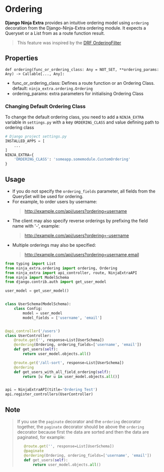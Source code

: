 # **Ordering**

**Django Ninja Extra** provides an intuitive ordering model using `ordering` decoration from the Django-Ninja-Extra ordering module. It expects a Queryset or a List from as a route function result.

> This feature was inspired by the [DRF OrderingFilter](https://www.django-rest-framework.org/api-guide/filtering/#orderingfilter)

## **Properties**

`def ordering(func_or_ordering_class: Any = NOT_SET, **ordering_params: Any) -> Callable[..., Any]:`

- func_or_ordering_class: Defines a route function or an Ordering Class. default: `ninja_extra.ordering.Ordering`
- ordering_params: extra parameters for initialising Ordering Class

### Changing Default Ordering Class

To change the default ordering class, you need to add a `NINJA_EXTRA` variable in `settings.py` with a key `ORDERING_CLASS` and value defining path to ordering class

```python
# Django project settings.py
INSTALLED_APPS = [
    ...
]
NINJA_EXTRA={
    'ORDERING_CLASS': 'someapp.somemodule.CustomOrdering'
}
```

## **Usage**

- If you do not specify the `ordering_fields` parameter, all fields from the QuerySet will be used for ordering.
- For example, to order users by username:
  > http://example.com/api/users?ordering=username
- The client may also specify reverse orderings by prefixing the field name with '-', example:
  > http://example.com/api/users?ordering=-username
- Multiple orderings may also be specified:
  > http://example.com/api/users?ordering=username,email

```python
from typing import List
from ninja_extra.ordering import ordering, Ordering
from ninja_extra import api_controller, route, NinjaExtraAPI
from ninja import ModelSchema
from django.contrib.auth import get_user_model

user_model = get_user_model()


class UserSchema(ModelSchema):
    class Config:
        model = user_model
        model_fields = ['username', 'email']


@api_controller('/users')
class UserController:
    @route.get('', response=List[UserSchema])
    @ordering(Ordering, ordering_fields=['username', 'email'])
    def get_users(self):
        return user_model.objects.all()

    @route.get('/all-sort', response=List[UserSchema])
    @ordering
    def get_users_with_all_field_ordering(self):
        return [u for u in user_model.objects.all()]


api = NinjaExtraAPI(title='Ordering Test')
api.register_controllers(UserController)
```

## Note

> If you use the `paginate` decorator and the `ordering` decorator together, the `paginate` decorator should be above the `ordering` decorator because first the data are sorted and then the data are paginated, for example:
>
> ```python
>    @route.get('', response=List[UserSchema])
>    @paginate
>    @ordering(Ordering, ordering_fields=['username', 'email'])
>    def get_users(self):
>        return user_model.objects.all()
> ```
